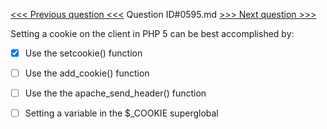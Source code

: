 [<<< Previous question <<<](0594.md)  Question ID#0595.md  [>>> Next question >>>](0596.md) 

Setting a cookie on the client in PHP 5 can be best accomplished by:

- [x]  Use the setcookie() function

- [ ]  Use the add_cookie() function

- [ ]  Use the the apache_send_header() function

- [ ]  Setting a variable in the $_COOKIE superglobal

